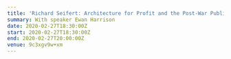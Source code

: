 ```yaml
---
title: 'Richard Seifert: Architecture for Profit and the Post-War Public Sector'
summary: With speaker Ewan Harrison
date: 2020-02-27T18:30:00Z
start: 2020-02-27T18:30:00Z
end: 2020-02-27T20:00:00Z
venue: 9c3xgv9w+xm
---
```

